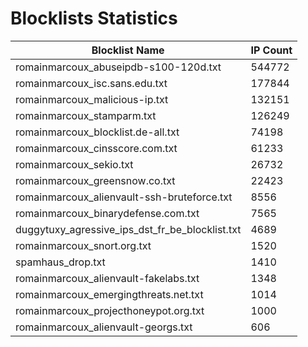 # Blocklists Statistics
| Blocklist Name | IP Count |
|----|----|
| romainmarcoux_abuseipdb-s100-120d.txt | 544772 |
| romainmarcoux_isc.sans.edu.txt | 177844 |
| romainmarcoux_malicious-ip.txt | 132151 |
| romainmarcoux_stamparm.txt | 126249 |
| romainmarcoux_blocklist.de-all.txt | 74198 |
| romainmarcoux_cinsscore.com.txt | 61233 |
| romainmarcoux_sekio.txt | 26732 |
| romainmarcoux_greensnow.co.txt | 22423 |
| romainmarcoux_alienvault-ssh-bruteforce.txt | 8556 |
| romainmarcoux_binarydefense.com.txt | 7565 |
| duggytuxy_agressive_ips_dst_fr_be_blocklist.txt | 4689 |
| romainmarcoux_snort.org.txt | 1520 |
| spamhaus_drop.txt | 1410 |
| romainmarcoux_alienvault-fakelabs.txt | 1348 |
| romainmarcoux_emergingthreats.net.txt | 1014 |
| romainmarcoux_projecthoneypot.org.txt | 1000 |
| romainmarcoux_alienvault-georgs.txt | 606 |

